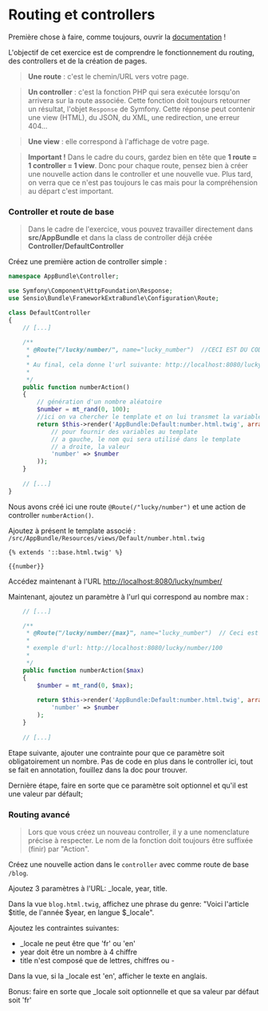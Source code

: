 # Routing et controllers

Première chose à faire, comme toujours, ouvrir la [documentation](https://symfony.com/doc/current/controller.html) !

L'objectif de cet exercice est de comprendre le fonctionnement du routing, des controllers et de la création de pages.

> **Une route** : c'est le chemin/URL vers votre page.

> **Un controller** : c'est la fonction PHP qui sera exécutée lorsqu'on arrivera sur la route associée. Cette fonction doit toujours retourner un résultat, l'objet `Response` de Symfony. Cette réponse peut contenir une view (HTML), du JSON, du XML, une redirection, une erreur 404...

> **Une view** : elle correspond à l'affichage de votre page.

> **Important !** Dans le cadre du cours, gardez bien en tête que **1 route = 1 controller = 1 view**. Donc pour chaque route, pensez bien à créer une nouvelle action dans le controller et une nouvelle vue. 
Plus tard, on verra que ce n'est pas toujours le cas mais pour la compréhension au départ c'est important.


### Controller et route de base

> Dans le cadre de l'exercice, vous pouvez travailler directement dans **src/AppBundle** et dans la class de controller déjà créée **Controller/DefaultController**

Créez une première action de controller simple :

```php
namespace AppBundle\Controller;

use Symfony\Component\HttpFoundation\Response;
use Sensio\Bundle\FrameworkExtraBundle\Configuration\Route;

class DefaultController
{
    // [...]
    
    /**
     * @Route("/lucky/number/", name="lucky_number")  //CECI EST DU CODE !!!! C'est une annotation PHP
     *
     * Au final, cela donne l'url suivante: http://localhost:8080/lucky/number/
     *
     */
    public function numberAction()
    {
        // génération d'un nombre aléatoire
        $number = mt_rand(0, 100);
        //ici on va chercher le template et on lui transmet la variable
        return $this->render('AppBundle:Default:number.html.twig', array(
            // pour fournir des variables au template
            // a gauche, le nom qui sera utilisé dans le template
            // a droite, la valeur
            'number' => $number
        ));
    }
    
    // [...]
}
```
Nous avons créé ici une route `@Route(/"lucky/number")` et une action de controller `numberAction()`.

Ajoutez à présent le template associé : `/src/AppBundle/Resources/views/Default/number.html.twig`

```twig
{% extends '::base.html.twig' %}

{{number}}
```

Accédez maintenant à l'URL [http://localhost:8080/lucky/number/](http://localhost:8080/lucky/number)


Maintenant, ajoutez un paramètre à l'url qui correspond au nombre max :
 
 
```php
    // [...]

    /**
     * @Route("/lucky/number/{max}", name="lucky_number")  // Ceci est toujours du code !
     *
     * exemple d'url: http://localhost:8080/lucky/number/100
     *
     */
    public function numberAction($max)
    {
        $number = mt_rand(0, $max);
        
        return $this->render('AppBundle:Default:number.html.twig', array(
            'number' => $number
        );
    }
    
    // [...]
```

Etape suivante, ajouter une contrainte pour que ce paramètre soit obligatoirement un nombre. Pas de code en plus dans le controller ici, tout se fait en annotation, fouillez dans la doc pour trouver.

Dernière étape, faire en sorte que ce paramètre soit optionnel et qu'il est une valeur par défault;


### Routing avancé

> Lors que vous créez un nouveau controller, il y a une nomenclature précise à respecter. Le nom de la fonction doit toujours être suffixée (finir) par "Action".

Créez une nouvelle action dans le `controller` avec comme route de base `/blog`.

Ajoutez 3 paramètres à l'URL: _locale, year, title.

Dans la vue `blog.html.twig`, affichez une phrase du genre: "Voici l'article $title, de l'année $year, en langue $_locale".

Ajoutez les contraintes suivantes:
- _locale ne peut être que 'fr' ou 'en'
- year doit être un nombre à 4 chiffre
- title n'est composé que de lettres, chiffres ou -

Dans la vue, si la _locale est 'en', afficher le texte en anglais.

Bonus: faire en sorte que _locale soit optionnelle et que sa valeur par défaut soit 'fr'
